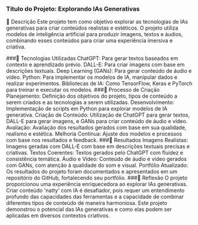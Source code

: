 ### Título do Projeto: Explorando IAs Generativas
📒 Descrição
Este projeto tem como objetivo explorar as tecnologias de IAs generativas para criar conteúdos realistas e estéticos. O projeto utiliza modelos de inteligência artificial para produzir imagens, textos e áudios, combinando esses conteúdos para criar uma experiência imersiva e criativa.

###🤖 Tecnologias Utilizadas
ChatGPT: Para gerar textos baseados em contexto e aprendizado prévio.
DALL-E: Para criar imagens com base em descrições textuais.
Deep Learning (GANs): Para gerar conteúdo de áudio e vídeo.
Python: Para implementar os modelos de IA, manipular dados e realizar experimentos.
Bibliotecas de IA: Como TensorFlow, Keras e PyTorch para treinar e executar os modelos.
###🧐 Processo de Criação
Planejamento: Definição dos objetivos do projeto, tipos de conteúdo a serem criados e as tecnologias a serem utilizadas.
Desenvolvimento: Implementação de scripts em Python para explorar modelos de IA generativa.
Criação de Conteúdo: Utilização de ChatGPT para gerar textos, DALL-E para gerar imagens, e GANs para criar conteúdo de áudio e vídeo.
Avaliação: Avaliação dos resultados gerados com base em sua qualidade, realismo e estética.
Melhoria Contínua: Ajuste dos modelos e processos com base nos resultados e feedback.
###🚀 Resultados
Imagens Realistas: Imagens geradas com DALL-E com base em descrições textuais precisas e criativas.
Textos Coerentes: Textos gerados pelo ChatGPT com fluidez e consistência temática.
Áudio e Vídeo: Conteúdo de áudio e vídeo gerados com GANs, com atenção à qualidade do som e visual.
Portfólio Atualizado: Os resultados do projeto foram documentados e apresentados em um repositório do GitHub, fortalecendo seu portfólio.
###💭 Reflexão
O projeto proporcionou uma experiência enriquecedora ao explorar IAs generativas. Criar conteúdo 'natty' com IA é desafiador, pois requer um entendimento profundo das capacidades das ferramentas e a capacidade de combinar diferentes tipos de conteúdo de maneira harmoniosa. Este projeto demonstrou o potencial das IAs generativas e como elas podem ser aplicadas em diversos contextos criativos.
